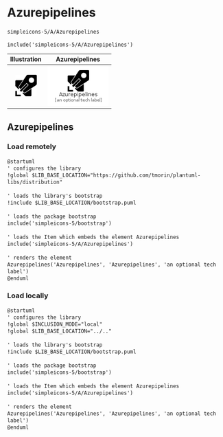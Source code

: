# Azurepipelines


```text
simpleicons-5/A/Azurepipelines
```

```text
include('simpleicons-5/A/Azurepipelines')
```



| Illustration | Azurepipelines |
| :---: | :---: |
| ![illustration for Illustration](../../simpleicons-5/A/Azurepipelines.png) | ![illustration for Azurepipelines](../../simpleicons-5/A/Azurepipelines.Local.png) |




## Azurepipelines

### Load remotely
```plantuml
@startuml
' configures the library
!global $LIB_BASE_LOCATION="https://github.com/tmorin/plantuml-libs/distribution"

' loads the library's bootstrap
!include $LIB_BASE_LOCATION/bootstrap.puml

' loads the package bootstrap
include('simpleicons-5/bootstrap')

' loads the Item which embeds the element Azurepipelines
include('simpleicons-5/A/Azurepipelines')

' renders the element
Azurepipelines('Azurepipelines', 'Azurepipelines', 'an optional tech label')
@enduml
```

### Load locally
```plantuml
@startuml
' configures the library
!global $INCLUSION_MODE="local"
!global $LIB_BASE_LOCATION="../.."

' loads the library's bootstrap
!include $LIB_BASE_LOCATION/bootstrap.puml

' loads the package bootstrap
include('simpleicons-5/bootstrap')

' loads the Item which embeds the element Azurepipelines
include('simpleicons-5/A/Azurepipelines')

' renders the element
Azurepipelines('Azurepipelines', 'Azurepipelines', 'an optional tech label')
@enduml
```

